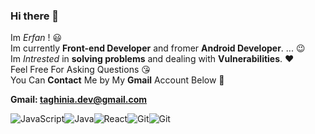 ### Hi there 👋

Im *Erfan* ! :smiley: <br>
Im currently **Front-end Developer** and fromer **Android Developer**. ... :wink: <br>
Im *Intrested* in **solving problems** and dealing with **Vulnerabilities**. :heart: <br>
Feel Free For Asking Questions :kissing_heart: <br>
You Can **Contact** Me by My **Gmail** Account Below :facepunch: <br>

**Gmail: taghinia.dev@gmail.com**

<div style="display: flex;">
  <img alt="JavaScript" src="https://img.shields.io/badge/javascript%20-%23323330.svg?&style=for-the-badge&logo=javascript&logoColor=%23F7DF1E"/>
  <img alt="Java" src="https://img.shields.io/badge/java-%23ED8B00.svg?&style=for-the-badge&logo=java&logoColor=white"/>
  <img alt="React" src="https://img.shields.io/badge/react%20-%2320232a.svg?&style=for-the-badge&logo=react&logoColor=%2361DAFB"/>
  <img alt="Git" src="https://img.shields.io/badge/git%20-%23F05033.svg?&style=for-the-badge&logo=git&logoColor=white"/>
  <img alt="Git" src="https://img.shields.io/badge/%20-Android%20-orange.svg?&style=for-the-badge&logo=android&logoColor=white"/>

</div>
